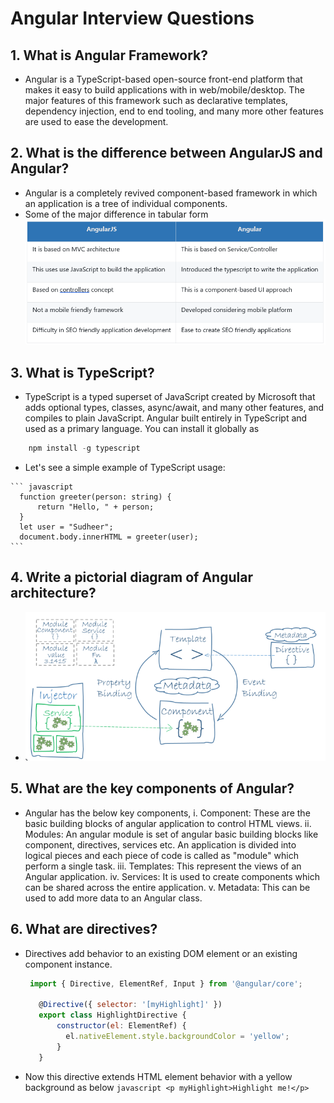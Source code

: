 # Angular Interview Questions

## 1.  What is Angular Framework?
   * Angular is a TypeScript-based open-source front-end platform that makes it easy to build applications with in web/mobile/desktop. The major features of this framework such as  declarative templates, dependency injection, end to end tooling, and many more other features are used to ease the development.

## 2. What is the difference between AngularJS and Angular?
   * Angular is a completely revived component-based framework in which an application is a tree of individual components.
   * Some of the major difference in tabular form
    ![](./images/Q2.PNG)

## 3. What is TypeScript?
   *   TypeScript is a typed superset of JavaScript created by Microsoft that adds optional types, classes, async/await, and   many other features, and compiles to plain JavaScript. Angular built entirely in TypeScript and used as a primary language. You can install it globally as
   ``` javascript
       npm install -g typescript
   ```
   * Let's see a simple example of TypeScript usage:

    ``` javascript
      function greeter(person: string) {
          return "Hello, " + person;
      }
      let user = "Sudheer";
      document.body.innerHTML = greeter(user);
    ```
## 4. Write a pictorial diagram of Angular architecture?
   *  ![](./images/Q4.PNG)

## 5. What are the key components of Angular?
   * Angular has the below key components,
        i.	Component: These are the basic building blocks of angular application to control HTML views.
        ii.	Modules: An angular module is set of angular basic building blocks like component, directives, services etc. An   application is divided into logical pieces and each piece of code is called as "module" which perform a single task.
        iii.	Templates: This represent the views of an Angular application.
        iv.	Services: It is used to create components which can be shared across the entire application.
        v.	Metadata: This can be used to add more data to an Angular class.
## 6. What are directives?
   * Directives add behavior to an existing DOM element or an existing component instance.
        ``` javascript
         import { Directive, ElementRef, Input } from '@angular/core';

           @Directive({ selector: '[myHighlight]' })
           export class HighlightDirective {
               constructor(el: ElementRef) {
                 el.nativeElement.style.backgroundColor = 'yellow';
               }
           }
       ```
   * Now this directive extends HTML element behavior with a yellow background as below
         ``` javascript
           <p myHighlight>Highlight me!</p>
         ```
